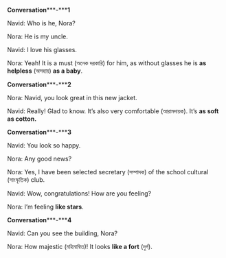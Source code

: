 **Conversation*****-*****1**

Navid: Who is he, Nora?

Nora: He is my uncle.

Navid: I love his glasses.

Nora: Yeah! It is a must (অনেক দরকারি) for him, as without glasses he is **as helpless** (অসহায়) **as a baby**.

**Conversation*****-*****2**

Nora: Navid, you look great in this new jacket.

Navid: Really! Glad to know. It’s also very comfortable (আরামদায়ক). It’s **as soft as cotton.**

**Conversation*****-*****3**

Navid: You look so happy.

Nora: Any good news?

Nora: Yes, I have been selected secretary (সম্পাদক) of the school cultural (সাংস্কৃতিক) club.

Navid: Wow, congratulations! How are you feeling?

Nora: I’m feeling **like stars**.

**Conversation*****-*****4**

Navid: Can you see the building, Nora?

Nora: How majestic (মহিমাম্বিত)! It looks **like a fort** (দুর্গ).
